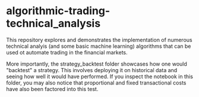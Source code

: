 # algorithmic-trading-technical_analysis

This repository explores and demonstrates the implementation of numerous technical analyis (and some basic machine learning) algorithms that can be used ot automate trading in the financial markets.

More importantly, the strategy_backtest folder showcases how one would "backtest" a strategy. This involves deploying it on historical data and seeing how well it would have performed. If you inspect the notebook in this folder, you may also notice that proportional and fixed transactional costs have also been factored into this test.
